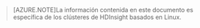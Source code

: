 > [AZURE.NOTE]La información contenida en este documento es específica de los clústeres de HDInsight basados en Linux.

<!---HONumber=Oct15_HO3-->